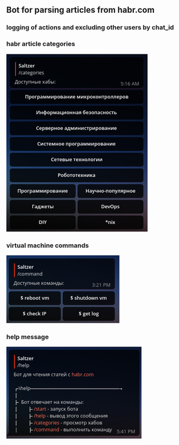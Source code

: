 ## Bot for parsing articles from habr.com

### logging of actions and excluding other users by chat_id 

### habr article categories
![](https://github.com/saltzer/habr_bot/blob/main/image.png)

### virtual machine commands
![](https://github.com/saltzer/habr_bot/blob/main/commands.png)

### help message
![](https://github.com/saltzer/habr_bot/blob/main/help.png)
